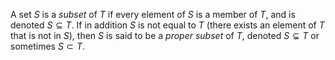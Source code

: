 A set $S$ is a *subset* of $T$ if every element of $S$ is a member of $T$, and is denoted $S \subseteq T$. If in addition $S$ is not equal to $T$ (there exists an element of $T$ that is not in $S$), then $S$ is said to be a *proper subset* of $T$, denoted $S \subsetneq T$ or sometimes $S \subset T$.
